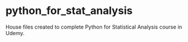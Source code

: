 # python_for_stat_analysis
House files created to complete Python for Statistical Analysis course in Udemy.
